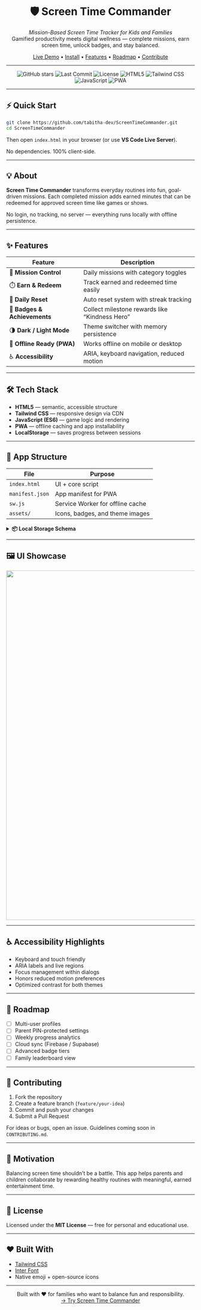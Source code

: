 

<h1 align="center">🛡️ Screen Time Commander</h1>
<p align="center">
  <i>Mission-Based Screen Time Tracker for Kids and Families</i><br>
  Gamified productivity meets digital wellness — complete missions, earn screen time, unlock badges, and stay balanced.
</p>

<p align="center">
  <a href="https://tabitha-dev.github.io/ScreenTimeCommander/">Live Demo</a> •
  <a href="#installation--setup">Install</a> •
  <a href="#features">Features</a> •
  <a href="#roadmap">Roadmap</a> •
  <a href="#contributing">Contribute</a>
</p>

---

<p align="center">
  <img src="https://img.shields.io/github/stars/tabitha-dev/ScreenTimeCommander?style=for-the-badge&color=yellow" alt="GitHub stars">
  <img src="https://img.shields.io/github/last-commit/tabitha-dev/ScreenTimeCommander?style=for-the-badge&color=blue" alt="Last Commit">
  <img src="https://img.shields.io/github/license/tabitha-dev/ScreenTimeCommander?style=for-the-badge&color=green" alt="License">
  <img src="https://img.shields.io/badge/HTML5-E34F26?style=for-the-badge&logo=html5&logoColor=white" alt="HTML5">
  <img src="https://img.shields.io/badge/Tailwind_CSS-38B2AC?style=for-the-badge&logo=tailwindcss&logoColor=white" alt="Tailwind CSS">
  <img src="https://img.shields.io/badge/JavaScript-F7DF1E?style=for-the-badge&logo=javascript&logoColor=black" alt="JavaScript">
  <img src="https://img.shields.io/badge/PWA-5A0FC8?style=for-the-badge&logo=pwa&logoColor=white" alt="PWA">
</p>

---

## ⚡ Quick Start

```bash
git clone https://github.com/tabitha-dev/ScreenTimeCommander.git
cd ScreenTimeCommander
```

Then open `index.html` in your browser (or use **VS Code Live Server**).

No dependencies. 100% client-side.

---

## 💡 About

**Screen Time Commander** transforms everyday routines into fun, goal-driven missions. Each completed mission adds earned minutes that can be redeemed for approved screen time like games or shows.

No login, no tracking, no server — everything runs locally with offline persistence.

---

## ✨ Features

| Feature | Description |
|----------|--------------|
| 🎯 **Mission Control** | Daily missions with category toggles |
| ⏱️ **Earn & Redeem** | Track earned and redeemed time easily |
| 🔁 **Daily Reset** | Auto reset system with streak tracking |
| 🏅 **Badges & Achievements** | Collect milestone rewards like “Kindness Hero” |
| 🌗 **Dark / Light Mode** | Theme switcher with memory persistence |
| 💾 **Offline Ready (PWA)** | Works offline on mobile or desktop |
| ♿ **Accessibility** | ARIA, keyboard navigation, reduced motion |

---

## 🛠 Tech Stack

- **HTML5** — semantic, accessible structure
- **Tailwind CSS** — responsive design via CDN
- **JavaScript (ES6)** — game logic and rendering
- **PWA** — offline caching and app installability
- **LocalStorage** — saves progress between sessions

---

## 🧩 App Structure

| File | Purpose |
|------|----------|
| `index.html` | UI + core script |
| `manifest.json` | App manifest for PWA |
| `sw.js` | Service Worker for offline cache |
| `assets/` | Icons, badges, and theme images |

<details>
<summary><b>📦 Local Storage Schema</b></summary>

```json
{
  "tasks": [{ "id": "ready", "completed": false }],
  "earnedTime": 0,
  "spentTime": 0,
  "streak": 0,
  "badges": [],
  "lifetimeMinsEarned": 0,
  "lifetimeTasksCompleted": 0,
  "kindnessMissionsCompleted": 0,
  "readingDaysCompleted": 0,
  "accordionState": {},
  "lastResetDate": "YYYY-MM-DD",
  "schemaVersion": 3
}
```
</details>

---

## 🖼 UI Showcase

<p align="center">


<img width="1363" height="931" alt="image" src="https://github.com/user-attachments/assets/201c0d1a-ed56-4530-8800-5107fe043ef6" />


</p>

---

## ♿ Accessibility Highlights

- Keyboard and touch friendly
- ARIA labels and live regions
- Focus management within dialogs
- Honors reduced motion preferences
- Optimized contrast for both themes

---

## 🔮 Roadmap

- [ ] Multi-user profiles
- [ ] Parent PIN-protected settings
- [ ] Weekly progress analytics
- [ ] Cloud sync (Firebase / Supabase)
- [ ] Advanced badge tiers
- [ ] Family leaderboard view

---

## 🤝 Contributing

1. Fork the repository
2. Create a feature branch (`feature/your-idea`)
3. Commit and push your changes
4. Submit a Pull Request

For ideas or bugs, open an issue. Guidelines coming soon in `CONTRIBUTING.md`.

---

## 🧭 Motivation

Balancing screen time shouldn’t be a battle. This app helps parents and children collaborate by rewarding healthy routines with meaningful, earned entertainment time.

---

## 🪪 License

Licensed under the **MIT License** — free for personal and educational use.

---

## ❤️ Built With

- [Tailwind CSS](https://tailwindcss.com)
- [Inter Font](https://fonts.google.com/specimen/Inter)
- Native emoji + open-source icons

---

<p align="center">
Built with ❤️ for families who want to balance fun and responsibility.<br>
<a href="https://tabitha-dev.github.io/ScreenTimeCommander/">→ Try Screen Time Commander</a>
</p>

